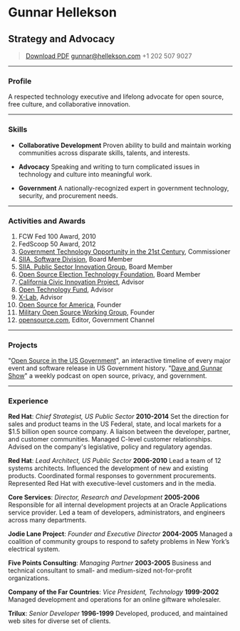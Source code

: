 # Gunnar Hellekson
## Strategy and Advocacy

> [Download PDF](resume.pdf)
> [gunnar@hellekson.com](gunnar@hellekson.com)
> +1 202 507 9027

---

### Profile

A respected technology executive and lifelong advocate for open source, free culture, and collaborative innovation. 

---

### Skills

* **Collaborative Development**
  Proven ability to build and maintain working communities across disparate skills, talents, and interests. 
  
* **Advocacy**
  Speaking and writing to turn complicated issues in technology and culture into meaningful work.

* **Government**
  A nationally-recognized expert in government technology, security, and procurement needs.
  
---

### Activities and Awards

1. FCW Fed 100 Award, 2010
1. FedScoop 50 Award, 2012
1. [Government Technology Opportunity in the 21st Century](http://www.techamericafoundation.org/gto21), Commissioner
1. [SIIA, Software Division](http://www.siia.net/), Board Member
1. [SIIA, Public Sector Innovation Group](http://www.siia.net/index.php?option=com_content&view=article&id=967:siia-public-sector-innovation-group-where-innovation-meets-government&catid=344:public-sector-innovation-group&Itemid=1013), Board Member
1. [Open Source Election Technology Foundation](http://www.osetfoundation.org/), Board Member
1. [California Civic Innovation Project](http://ccip.newamerica.net/), Advisor
1. [Open Technology Fund](https://www.opentechfund.org/), Advisor
1. [X-Lab](http://newamerica.org/x-lab/about-x-lab/), Advisor
1. [Open Source for America](http://opensourceforamerica.org/), Founder
1. [Military Open Source Working Group](http://mil-oss.org/), Founder
1. [opensource.com](http://opensource.com/government), Editor, Government Channel

---

### Projects

"[Open Source in the US Government](http://gov-oss.org/)", an interactive timeline of every major event and software release in US Government history.
"[Dave and Gunnar Show](http://dgshow.org/)" a weekly podcast on open source, privacy, and government.

---

### Experience

**Red Hat**: *Chief Strategist, US Public Sector* __2010-2014__
  Set the direction for sales and product teams in the US Federal, state, and local markets for a $1.5 billion open source company.  A liaison between the developer, partner, and customer communities.  Managed C-level customer relationships. Advised on the company's  legislative, policy and regulatory agendas.

**Red Hat**: *Lead Architect, US Public Sector* __2006-2010__
  Lead a team of 12 systems architects. Influenced the development of new and existing products. Coordinated formal responses to government procurements. Represented Red Hat with executive-level customers and in the media.

**Core Services**: *Director, Research and Development* __2005-2006__
  Responsible for all internal development projects at an Oracle Applications service provider. Led a team of developers, administrators, and engineers across many departments.

**Jodie Lane Project**: *Founder and Executive Director* __2004-2005__
  Managed a coalition of community groups to respond to safety problems in New York’s electrical system.

**Five Points Consulting**: *Managing Partner* __2003-2005__
  Business and technical consultant to small- and medium-sized
  not-for-profit organizations.

**Company of the Far Countries**: *Vice President, Technology* __1999-2002__
  Managed development and operations for an online giftware wholesaler.

**Trilux**: *Senior Developer* __1996-1999__
  Developed, produced, and maintained web sites for diverse set of clients.

